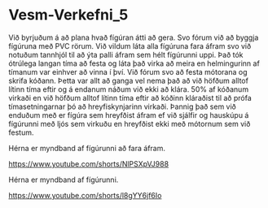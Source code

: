 # Vesm-Verkefni_5
Við byrjuðum á að plana hvað fígúran átti að gera.
Svo fórum við að byggja fígúruna með PVC rörum.
Við vildum láta alla fígúruna fara áfram svo við notuðum tannhjól til að ýta palli áfram sem hélt fígúrunni uppi.
Það tók ótrúlega langan tíma að festa og láta það virka að meira en helmingurinn af tímanum var einhver að vinna í því.
Við fórum svo að festa mótorana og skrifa kóðann.
Þetta var allt að ganga vel nema það að við höfðum alltof lítinn tíma eftir og á endanum náðum við ekki að klára.
50% af kóðanum virkaði en við höfðum alltof lítinn tíma eftir að kóðinn kláraðist til að prófa tímasetningarnar þó að hreyfiskynjarinn virkaði.
Þannig það sem við enduðum með er fígúra sem hreyfðist áfram ef við sjálfir og hauskúpu á fígúrunni með ljós sem virkuðu en hreyfðist ekki með mótornum sem við festum.

Hérna er myndband af fígúrunni að fara áfram.

https://www.youtube.com/shorts/NlPSXpVJ988

Hérna er myndband af fígúrunni.

https://www.youtube.com/shorts/l8gYY6jf6Io
